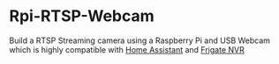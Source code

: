 # Rpi-RTSP-Webcam
Build a RTSP Streaming camera using a Raspberry Pi and USB Webcam which is highly compatible with [Home Assistant](http://home-assistant.io) and [Frigate NVR](https://frigate.video)
